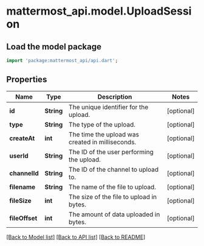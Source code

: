 # mattermost_api.model.UploadSession

## Load the model package
```dart
import 'package:mattermost_api/api.dart';
```

## Properties
Name | Type | Description | Notes
------------ | ------------- | ------------- | -------------
**id** | **String** | The unique identifier for the upload. | [optional] 
**type** | **String** | The type of the upload. | [optional] 
**createAt** | **int** | The time the upload was created in milliseconds. | [optional] 
**userId** | **String** | The ID of the user performing the upload. | [optional] 
**channelId** | **String** | The ID of the channel to upload to. | [optional] 
**filename** | **String** | The name of the file to upload. | [optional] 
**fileSize** | **int** | The size of the file to upload in bytes. | [optional] 
**fileOffset** | **int** | The amount of data uploaded in bytes. | [optional] 

[[Back to Model list]](../README.md#documentation-for-models) [[Back to API list]](../README.md#documentation-for-api-endpoints) [[Back to README]](../README.md)


